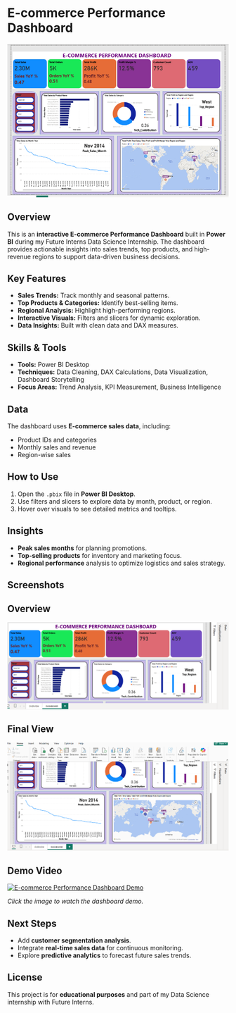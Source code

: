# E-commerce Performance Dashboard

![Dashboard Screenshot](https://github.com/Harriet-ngomo/FUTURE_DS_01/blob/3b33077096e6f850b76c7df6c85109a1f04f4bd3/Dashboard.png)

## Overview
This is an **interactive E-commerce Performance Dashboard** built in **Power BI** during my Future Interns Data Science Internship. The dashboard provides actionable insights into sales trends, top products, and high-revenue regions to support data-driven business decisions.

## Key Features
- **Sales Trends:** Track monthly and seasonal patterns.  
- **Top Products & Categories:** Identify best-selling items.  
- **Regional Analysis:** Highlight high-performing regions.  
- **Interactive Visuals:** Filters and slicers for dynamic exploration.  
- **Data Insights:** Built with clean data and DAX measures.

## Skills & Tools
- **Tools:** Power BI Desktop  
- **Techniques:** Data Cleaning, DAX Calculations, Data Visualization, Dashboard Storytelling  
- **Focus Areas:** Trend Analysis, KPI Measurement, Business Intelligence

## Data
The dashboard uses **E-commerce sales data**, including:
- Product IDs and categories  
- Monthly sales and revenue  
- Region-wise sales  

## How to Use
1. Open the `.pbix` file in **Power BI Desktop**.  
2. Use filters and slicers to explore data by month, product, or region.  
3. Hover over visuals to see detailed metrics and tooltips.  

## Insights
- **Peak sales months** for planning promotions.  
- **Top-selling products** for inventory and marketing focus.  
- **Regional performance** analysis to optimize logistics and sales strategy.

## Screenshots

## Overview
![Dashboard Overview](https://github.com/Harriet-ngomo/FUTURE_DS_01/blob/e80fbc34c66f42f730e8f878f8af1f6466b20d32/Dahboard%20Overview.png) 

## Final View
![Dashboard Final View](https://github.com/Harriet-ngomo/FUTURE_DS_01/blob/e80fbc34c66f42f730e8f878f8af1f6466b20d32/Dashboard%20Final%20view.png)

## Demo Video
[![E-commerce Performance Dashboard Demo](https://img.youtube.com/vi/zpAQyT0_Qys/maxresdefault.jpg)](https://youtu.be/zpAQyT0_Qys)


*Click the image to watch the dashboard demo.*

## Next Steps
- Add **customer segmentation analysis**.  
- Integrate **real-time sales data** for continuous monitoring.  
- Explore **predictive analytics** to forecast future sales trends.

## License
This project is for **educational purposes** and part of my Data Science internship with Future Interns.

